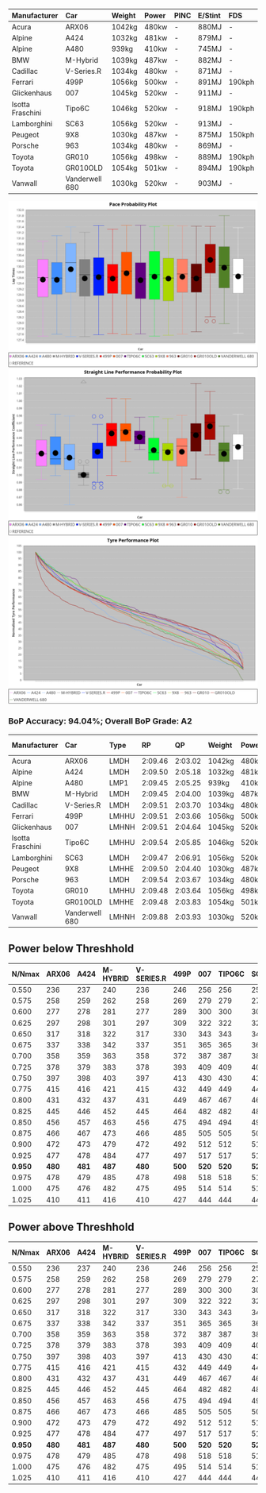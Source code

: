 | Manufacturer     | Car            | Weight | Power | PINC    | E/Stint | FDS     |
|:-|:-|:-|:-|:-|:-|:-|
| Acura            | ARX06          | 1042kg | 480kw |    -    | 880MJ   |    -    |
| Alpine           | A424           | 1032kg | 481kw |    -    | 879MJ   |    -    |
| Alpine           | A480           | 939kg  | 410kw |    -    | 745MJ   |    -    |
| BMW              | M-Hybrid       | 1039kg | 487kw |    -    | 882MJ   |    -    |
| Cadillac         | V-Series.R     | 1034kg | 480kw |    -    | 871MJ   |    -    |
| Ferrari          | 499P           | 1056kg | 500kw |    -    | 891MJ   | 190kph  |
| Glickenhaus      | 007            | 1045kg | 520kw |    -    | 911MJ   |    -    |
| Isotta Fraschini | Tipo6C         | 1046kg | 520kw |    -    | 918MJ   | 190kph  |
| Lamborghini      | SC63           | 1056kg | 520kw |    -    | 913MJ   |    -    |
| Peugeot          | 9X8            | 1030kg | 487kw |    -    | 875MJ   | 150kph  |
| Porsche          | 963            | 1034kg | 480kw |    -    | 869MJ   |    -    |
| Toyota           | GR010          | 1056kg | 498kw |    -    | 889MJ   | 190kph  |
| Toyota           | GR010OLD       | 1054kg | 501kw |    -    | 894MJ   | 190kph  |
| Vanwall          | Vanderwell 680 | 1030kg | 520kw |    -    | 903MJ   |    -    |

![PACECHART](./IMG/AUTO.png)
![STRAIGHTLINEPERFORMANCECHART](./IMG/AUTO_sp.png)
![TYREPERFORMANCECHART](./IMG/AUTO_tw.png)

### BoP Accuracy: 94.04%; Overall BoP Grade: A2
| Manufacturer     | Car            | Type  | RP      | QP      | Weight | Power¹ | Threshhold | PINC    | Power² | E/Stint | AVG Vmax  | FDS     | RDLC | L/Stint | BOP-Grade | Model Accuracy | Model Points | Match%  |
|:-|:-|:-|:-|:-|:-|:-|:-|:-|:-|:-|:-|:-|:-|:-|:-|:-|:-|:-|
| Acura            | ARX06          | LMDH  | 2:09.46 | 2:03.02 | 1042kg | 480kw  | 0.0kph     |    -    | 480kw  |  880MJ  | 295.77kph |    -    | 1.02 | 25      | +B1       | 100.00%        | 995          | 88.35%  |
| Alpine           | A424           | LMDH  | 2:09.50 | 2:05.18 | 1032kg | 481kw  | 0.0kph     |    -    | 481kw  |  879MJ  | 296.51kph |    -    | 1.03 | 25      | +C2       | 100.00%        | 642          | 72.90%  |
| Alpine           | A480           | LMP1  | 2:09.45 | 2:05.25 |  939kg | 410kw  | 0.0kph     |    -    | 410kw  |  745MJ  | 293.82kph |    -    | 0.98 | 23      | ~A1       | 60.26%         | 849          | 100.00% |
| BMW              | M-Hybrid       | LMDH  | 2:09.45 | 2:04.00 | 1039kg | 487kw  | 0.0kph     |    -    | 487kw  |  882MJ  | 293.17kph |    -    | 1.03 | 25      | ~A1       | 100.00%        | 1714         | 95.71%  |
| Cadillac         | V-Series.R     | LMDH  | 2:09.51 | 2:03.70 | 1034kg | 480kw  | 0.0kph     |    -    | 480kw  |  871MJ  | 296.10kph |    -    | 1.03 | 25      | ~A1       | 98.95%         | 2271         | 99.19%  |
| Ferrari          | 499P           | LMHHU | 2:09.51 | 2:03.66 | 1056kg | 500kw  | 0.0kph     |    -    | 500kw  |  891MJ  | 301.55kph | 190kph  | 1.03 | 25      | ~A1       | 99.93%         | 2718         | 98.77%  |
| Glickenhaus      | 007            | LMHNH | 2:09.51 | 2:04.64 | 1045kg | 520kw  | 0.0kph     |    -    | 520kw  |  911MJ  | 304.62kph |    -    | 0.95 | 25      | ~A1       | 96.34%         | 1634         | 100.00% |
| Isotta Fraschini | Tipo6C         | LMHHU | 2:09.54 | 2:05.85 | 1046kg | 520kw  | 0.0kph     |    -    | 520kw  |  918MJ  | 303.42kph | 190kph  | 1.06 | 25      | +C2       | 92.36%         | 133          | 74.70%  |
| Lamborghini      | SC63           | LMDH  | 2:09.47 | 2:06.91 | 1056kg | 520kw  | 0.0kph     |    -    | 520kw  |  913MJ  | 300.11kph |    -    | 1.03 | 25      | ~A1       | 96.54%         | 418          | 100.00% |
| Peugeot          | 9X8            | LMHHE | 2:09.50 | 2:04.40 | 1030kg | 487kw  | 0.0kph     |    -    | 487kw  |  875MJ  | 296.68kph | 150kph  | 1.03 | 25      | ~A1       | 88.68%         | 2617         | 100.00% |
| Porsche          | 963            | LMDH  | 2:09.54 | 2:03.67 | 1034kg | 480kw  | 0.0kph     |    -    | 480kw  |  869MJ  | 296.56kph |    -    | 1.03 | 25      | ~A1       | 99.98%         | 6168         | 100.00% |
| Toyota           | GR010          | LMHHU | 2:09.48 | 2:03.64 | 1056kg | 498kw  | 0.0kph     |    -    | 498kw  |  889MJ  | 300.97kph | 190kph  | 1.03 | 25      | ~A1       | 98.53%         | 3557         | 100.00% |
| Toyota           | GR010OLD       | LMHHE | 2:09.48 | 2:03.83 | 1054kg | 501kw  | 0.0kph     |    -    | 501kw  |  894MJ  | 303.29kph | 190kph  | 1.03 | 25      | ~A1       | 92.01%         | 1427         | 100.00% |
| Vanwall          | Vanderwell 680 | LMHNH | 2:09.88 | 2:03.93 | 1030kg | 520kw  | 0.0kph     |    -    | 520kw  |  903MJ  | 299.94kph |    -    | 1.01 | 25      | +B1       | 94.62%         | 633          | 86.90%  |

## Power below Threshhold
| N/Nmax    | ARX06   | A424    | M-HYBRID | V-SERIES.R | 499P    | 007     | TIPO6C  | SC63    | 9X8     | 963     | GR010   | GR010OLD | VANDERWELL 680 | ​     | RPM      | A480    |
|:-|:-|:-|:-|:-|:-|:-|:-|:-|:-|:-|:-|:-|:-|:-|:-|:-|
|  0.550    |  236    |  237    |  240     |  236       |  246    |  256    |  256    |  256    |  240    |  236    |  245    |  247     |  256           |  ​    |   --     |   -     |
|  0.575    |  258    |  259    |  262     |  258       |  269    |  279    |  279    |  279    |  262    |  258    |  268    |  270     |  279           |  ​    |   --     |   -     |
|  0.600    |  277    |  278    |  281     |  277       |  289    |  300    |  300    |  300    |  281    |  277    |  288    |  290     |  300           |  ​    |   --     |   -     |
|  0.625    |  297    |  298    |  301     |  297       |  309    |  322    |  322    |  322    |  301    |  297    |  308    |  310     |  322           |  ​    |   --     |   -     |
|  0.650    |  317    |  318    |  322     |  317       |  330    |  343    |  343    |  343    |  322    |  317    |  329    |  331     |  343           |  ​    |   --     |   -     |
|  0.675    |  337    |  338    |  342     |  337       |  351    |  365    |  365    |  365    |  342    |  337    |  350    |  352     |  365           |  ​    |   --     |   -     |
|  0.700    |  358    |  359    |  363     |  358       |  372    |  387    |  387    |  387    |  363    |  358    |  371    |  373     |  387           |  ​    |   --     |   -     |
|  0.725    |  378    |  379    |  383     |  378       |  393    |  409    |  409    |  409    |  383    |  378    |  392    |  394     |  409           |  ​    |   --     |   -     |
|  0.750    |  397    |  398    |  403     |  397       |  413    |  430    |  430    |  430    |  403    |  397    |  411    |  414     |  430           |  ​    |   --     |   -     |
|  0.775    |  415    |  416    |  421     |  415       |  432    |  449    |  449    |  449    |  421    |  415    |  430    |  433     |  449           |  ​    |  5000    |  241    |
|  0.800    |  431    |  432    |  437     |  431       |  449    |  467    |  467    |  467    |  437    |  431    |  447    |  450     |  467           |  ​    |  5500    |  284    |
|  0.825    |  445    |  446    |  452     |  445       |  464    |  482    |  482    |  482    |  452    |  445    |  462    |  465     |  482           |  ​    |  6000    |  318    |
|  0.850    |  456    |  457    |  463     |  456       |  475    |  494    |  494    |  494    |  463    |  456    |  473    |  476     |  494           |  ​    |  6500    |  359    |
|  0.875    |  466    |  467    |  473     |  466       |  485    |  505    |  505    |  505    |  473    |  466    |  483    |  486     |  505           |  ​    |  7000    |  401    |
|  0.900    |  472    |  473    |  479     |  472       |  492    |  512    |  512    |  512    |  479    |  472    |  490    |  493     |  512           |  ​    |  7500    |  411    |
|  0.925    |  477    |  478    |  484     |  477       |  497    |  517    |  517    |  517    |  484    |  477    |  495    |  498     |  517           |  ​    |  8000    |  407    |
| **0.950** | **480** | **481** | **487**  | **480**    | **500** | **520** | **520** | **520** | **487** | **480** | **498** | **501**  | **520**        | **​** | **8500** | **410** |
|  0.975    |  478    |  479    |  485     |  478       |  498    |  518    |  518    |  518    |  485    |  478    |  496    |  499     |  518           |  ​    |  9000    |  205    |
|  1.000    |  475    |  476    |  482     |  475       |  495    |  514    |  514    |  514    |  482    |  475    |  493    |  496     |  514           |  ​    |   --     |   -     |
|  1.025    |  410    |  411    |  416     |  410       |  427    |  444    |  444    |  444    |  416    |  410    |  425    |  428     |  444           |  ​    |   --     |   -     |

## Power above Threshhold
| N/Nmax    | ARX06   | A424    | M-HYBRID | V-SERIES.R | 499P    | 007     | TIPO6C  | SC63    | 9X8     | 963     | GR010   | GR010OLD | VANDERWELL 680 | ​     | RPM      | A480    |
|:-|:-|:-|:-|:-|:-|:-|:-|:-|:-|:-|:-|:-|:-|:-|:-|:-|
|  0.550    |  236    |  237    |  240     |  236       |  246    |  256    |  256    |  256    |  240    |  236    |  245    |  247     |  256           |  ​    |   --     |   -     |
|  0.575    |  258    |  259    |  262     |  258       |  269    |  279    |  279    |  279    |  262    |  258    |  268    |  270     |  279           |  ​    |   --     |   -     |
|  0.600    |  277    |  278    |  281     |  277       |  289    |  300    |  300    |  300    |  281    |  277    |  288    |  290     |  300           |  ​    |   --     |   -     |
|  0.625    |  297    |  298    |  301     |  297       |  309    |  322    |  322    |  322    |  301    |  297    |  308    |  310     |  322           |  ​    |   --     |   -     |
|  0.650    |  317    |  318    |  322     |  317       |  330    |  343    |  343    |  343    |  322    |  317    |  329    |  331     |  343           |  ​    |   --     |   -     |
|  0.675    |  337    |  338    |  342     |  337       |  351    |  365    |  365    |  365    |  342    |  337    |  350    |  352     |  365           |  ​    |   --     |   -     |
|  0.700    |  358    |  359    |  363     |  358       |  372    |  387    |  387    |  387    |  363    |  358    |  371    |  373     |  387           |  ​    |   --     |   -     |
|  0.725    |  378    |  379    |  383     |  378       |  393    |  409    |  409    |  409    |  383    |  378    |  392    |  394     |  409           |  ​    |   --     |   -     |
|  0.750    |  397    |  398    |  403     |  397       |  413    |  430    |  430    |  430    |  403    |  397    |  411    |  414     |  430           |  ​    |   --     |   -     |
|  0.775    |  415    |  416    |  421     |  415       |  432    |  449    |  449    |  449    |  421    |  415    |  430    |  433     |  449           |  ​    |  5000    |  241    |
|  0.800    |  431    |  432    |  437     |  431       |  449    |  467    |  467    |  467    |  437    |  431    |  447    |  450     |  467           |  ​    |  5500    |  284    |
|  0.825    |  445    |  446    |  452     |  445       |  464    |  482    |  482    |  482    |  452    |  445    |  462    |  465     |  482           |  ​    |  6000    |  318    |
|  0.850    |  456    |  457    |  463     |  456       |  475    |  494    |  494    |  494    |  463    |  456    |  473    |  476     |  494           |  ​    |  6500    |  359    |
|  0.875    |  466    |  467    |  473     |  466       |  485    |  505    |  505    |  505    |  473    |  466    |  483    |  486     |  505           |  ​    |  7000    |  401    |
|  0.900    |  472    |  473    |  479     |  472       |  492    |  512    |  512    |  512    |  479    |  472    |  490    |  493     |  512           |  ​    |  7500    |  411    |
|  0.925    |  477    |  478    |  484     |  477       |  497    |  517    |  517    |  517    |  484    |  477    |  495    |  498     |  517           |  ​    |  8000    |  407    |
| **0.950** | **480** | **481** | **487**  | **480**    | **500** | **520** | **520** | **520** | **487** | **480** | **498** | **501**  | **520**        | **​** | **8500** | **410** |
|  0.975    |  478    |  479    |  485     |  478       |  498    |  518    |  518    |  518    |  485    |  478    |  496    |  499     |  518           |  ​    |  9000    |  205    |
|  1.000    |  475    |  476    |  482     |  475       |  495    |  514    |  514    |  514    |  482    |  475    |  493    |  496     |  514           |  ​    |   --     |   -     |
|  1.025    |  410    |  411    |  416     |  410       |  427    |  444    |  444    |  444    |  416    |  410    |  425    |  428     |  444           |  ​    |   --     |   -     |
